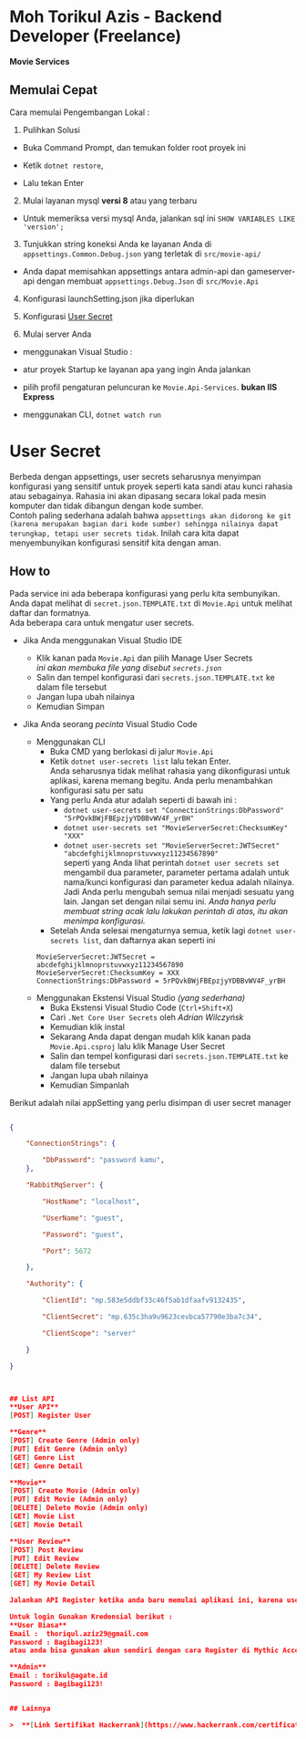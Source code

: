 
# Moh Torikul Azis - Backend Developer (Freelance)

  
**Movie Services**
  
  

## Memulai Cepat

  

Cara memulai Pengembangan Lokal :

  

1. Pulihkan Solusi

- Buka Command Prompt, dan temukan folder root proyek ini

- Ketik `dotnet restore`,

- Lalu tekan Enter

2. Mulai layanan mysql **versi 8** atau yang terbaru

- Untuk memeriksa versi mysql Anda, jalankan sql ini `SHOW VARIABLES LIKE 'version';`

3. Tunjukkan string koneksi Anda ke layanan Anda di `appsettings.Common.Debug.json` yang terletak di `src/movie-api/`

- Anda dapat memisahkan appsettings antara admin-api dan gameserver-api dengan membuat `appsettings.Debug.Json` di `src/Movie.Api` 

4. Konfigurasi launchSetting.json jika diperlukan

5. Konfigurasi [User Secret](docs/configurations.md)

6. Mulai server Anda

- menggunakan Visual Studio :

- atur proyek Startup ke layanan apa yang ingin Anda jalankan

- pilih profil pengaturan peluncuran ke `Movie.Api-Services`. **bukan IIS Express**

- menggunakan CLI, `dotnet watch run`

# User Secret
Berbeda dengan appsettings, user secrets seharusnya menyimpan konfigurasi yang sensitif untuk proyek seperti kata sandi atau kunci rahasia atau sebagainya. Rahasia ini akan dipasang secara lokal pada mesin komputer dan tidak dibangun dengan kode sumber. <br/>Contoh paling sederhana adalah bahwa `appsettings akan didorong ke git (karena merupakan bagian dari kode sumber) sehingga nilainya dapat terungkap, tetapi user secrets tidak`. Inilah cara kita dapat menyembunyikan konfigurasi sensitif kita dengan aman.

## How to
Pada service ini ada beberapa konfigurasi yang perlu kita sembunyikan. Anda dapat melihat di `secret.json.TEMPLATE.txt` di `Movie.Api` untuk melihat daftar dan formatnya.<br/>
Ada beberapa cara untuk mengatur user secrets.
- Jika Anda menggunakan Visual Studio IDE 
    - Klik kanan pada `Movie.Api` dan pilih Manage User Secrets <br/>
        *ini akan membuka file yang disebut `secrets.json`* 
    - Salin dan tempel konfigurasi dari `secrets.json.TEMPLATE.txt` ke dalam file tersebut
    - Jangan lupa ubah nilainya
    - Kemudian Simpan
    
- Jika Anda seorang *pecinta* Visual Studio Code
    - Menggunakan CLI 
        - Buka CMD yang berlokasi di jalur  `Movie.Api`
        - Ketik `dotnet user-secrets list` lalu tekan Enter.<br/>
        Anda seharusnya tidak melihat rahasia yang dikonfigurasi untuk aplikasi, karena memang begitu. Anda perlu menambahkan konfigurasi satu per satu 
        - Yang perlu Anda atur adalah seperti di bawah ini : 
            - `dotnet user-secrets set "ConnectionStrings:DbPassword" "5rPQvkBWjFBEpzjyYDBBvWV4F_yrBH"`
            - `dotnet user-secrets set "MovieServerSecret:ChecksumKey" "XXX"`
            - `dotnet user-secrets set "MovieServerSecret:JWTSecret" "abcdefghijklmnoprstuvwxyz11234567890"`
        <br/> seperti yang Anda lihat perintah `dotnet user secrets set` mengambil dua parameter, parameter pertama adalah untuk nama/kunci konfigurasi dan parameter kedua adalah nilainya. Jadi Anda perlu mengubah semua nilai menjadi sesuatu yang lain. Jangan set dengan nilai semu ini. *Anda hanya perlu membuat string acak lalu lakukan perintah di atas, itu akan menimpa konfigurasi.*
        - Setelah Anda selesai mengaturnya semua, ketik lagi `dotnet user-secrets list`, dan daftarnya akan seperti ini
        ```
        MovieServerSecret:JWTSecret = abcdefghijklmnoprstuvwxyz11234567890
        MovieServerSecret:ChecksumKey = XXX
        ConnectionStrings:DbPassword = 5rPQvkBWjFBEpzjyYDBBvWV4F_yrBH
        ```
    - Menggunakan Ekstensi Visual Studio *(yang sederhana)*
        - Buka Ekstensi Visual Studio Code (`Ctrl+Shift+X`)
        - Cari `.Net Core User Secrets` oleh *Adrian Wilczyńsk*
        - Kemudian klik instal
        - Sekarang Anda dapat dengan mudah klik kanan pada `Movie.Api.csproj` lalu klik Manage User Secret
        - Salin dan tempel konfigurasi dari `secrets.json.TEMPLATE.txt` ke dalam file tersebut
        - Jangan lupa ubah nilainya
        - Kemudian Simpanlah

Berikut adalah nilai appSetting yang perlu disimpan di user secret manager

```json

{

    "ConnectionStrings": {

        "DbPassword": "password kamu",
    },

    "RabbitMqServer": {

        "HostName": "localhost",

        "UserName": "guest",

        "Password": "guest",

        "Port": 5672

    },

    "Authority": {

        "ClientId": "mp.583e5ddbf33c46f5ab1dfaafv9132435",

        "ClientSecret": "mp.635c3ha9u9623cevbca57790e3ba7c34",

        "ClientScope": "server"

    }

}



## List API
**User API**
[POST] Register User

**Genre**
[POST] Create Genre (Admin only)
[PUT] Edit Genre (Admin only)
[GET] Genre List
[GET] Genre Detail

**Movie**
[POST] Create Movie (Admin only)
[PUT] Edit Movie (Admin only)
[DELETE] Delete Movie (Admin only)
[GET] Movie List
[GET] Movie Detail

**User Review**
[POST] Post Review
[PUT] Edit Review
[DELETE] Delete Review 
[GET] My Review List
[GET] My Movie Detail

Jalankan API Register ketika anda baru memulai aplikasi ini, karena user anda (dari Mythic Account) belum terdaftar di Movie Service.

Untuk login Gunakan Kredensial berikut : 
**User Biasa**
Email :  thoriqul.aziz29@gmail.com
Password : Bagibagi123!
atau anda bisa gunakan akun sendiri dengan cara Register di Mythic Account

**Admin** 
Email : torikul@agate.id
Password : Bagibagi123!


## Lainnya

>  **[Link Sertifikat Hackerrank](https://www.hackerrank.com/certificates/29ec7e0c4d21)**